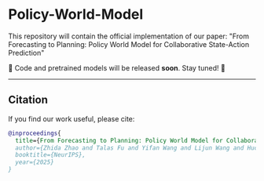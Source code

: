 # Policy-World-Model

This repository will contain the official implementation of our paper:
"From Forecasting to Planning: Policy World Model for Collaborative State-Action Prediction"

📌 Code and pretrained models will be released **soon**. Stay tuned! 🚀

---

## Citation
If you find our work useful, please cite:
```bibtex
@inproceedings{
  title={From Forecasting to Planning: Policy World Model for Collaborative State-Action Prediction},
  author={Zhida Zhao and Talas Fu and Yifan Wang and Lijun Wang and Huchuan Lu},
  booktitle={NeurIPS},
  year={2025}
}
